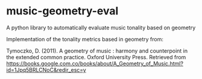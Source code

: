 # music-geometry-eval
A python library to automatically evaluate music tonality based on geometry

Implementation of the tonality metrics based in geometry from:

Tymoczko, D. (2011). A geometry of music : harmony and counterpoint in the extended common practice. Oxford University Press. Retrieved from https://books.google.com.co/books/about/A_Geometry_of_Music.html?id=1Jpq5BRLCNoC&redir_esc=y
